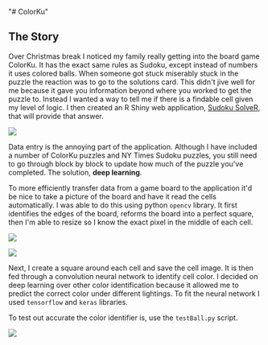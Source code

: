 "# ColorKu" 

## The Story

Over Christmas break I noticed my family really getting into the board game ColorKu. It has the exact same rules as Sudoku, except instead of numbers it uses colored balls. When someone got stuck miserably stuck in the puzzle the reaction was to go to the solutions card. This didn't jive well for me because it gave you information beyond where you worked to get the puzzle to. Instead I wanted a way to tell me if there is a findable cell given my level of logic. I then created an R Shiny web application, [Sudoku SolveR](https://zhbaucom.shinyapps.io/SolvRapp/), that will provide that answer.

![](https://github.com/zhbaucom/ColorKu/images/readmeIMG/SudokuSolveR.png)

Data entry is the annoying part of the application. Although I have included a number of ColorKu puzzles and NY Times Sudoku puzzles, you still need to go through block by block to update how much of the puzzle you've completed. The solution, **deep learning**.

To more efficiently transfer data from a game board to the application it'd be nice to take a picture of the board and have it read the cells automatically. I was able to do this using python `opencv` library. It first identifies the edges of the board, reforms the board into a perfect square, then I'm able to resize so I know the exact pixel in the middle of each cell.

![](https://github.com/zhbaucom/ColorKu/images/readmeIMG/board.png)

![](https://github.com/zhbaucom/ColorKu/images/readmeIMG/boardsquare.png)

Next, I create a square around each cell and save the cell image. It is then fed through a convolution neural network to identify cell color. I decided on deep learning over other color identification because it allowed me to predict the correct color under different lightings. To fit the neural network I used `tensorflow` and `keras` libraries.

To test out accurate the color identifier is, use the `testBall.py` script.

![](https://github.com/zhbaucom/ColorKu/images/readmeIMG/boardsolved.png)